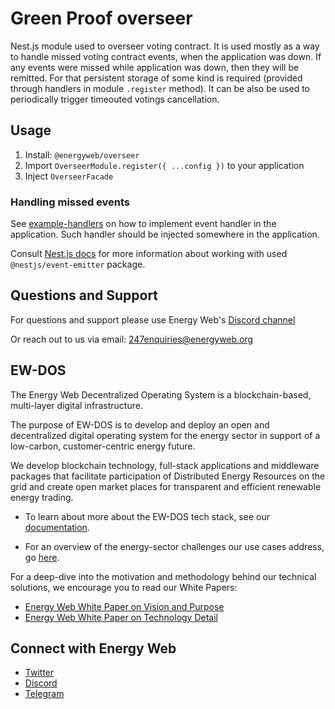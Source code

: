 # Green Proof overseer

Nest.js module used to overseer voting contract.
It is used mostly as a way to handle missed voting contract events, when the application was down.
If any events were missed while application was down, then they will be remitted.
For that persistent storage of some kind is required (provided through handlers in module `.register` method).
It can be also be used to periodically trigger timeouted votings cancellation.

## Usage

1. Install: `@energyweb/overseer`
2. Import `OverseerModule.register({ ...config })` to your application
3. Inject `OverseerFacade`

### Handling missed events

See [example-handlers](./src/example-handlers.ts) on how to implement event handler in the application.
Such handler should be injected somewhere in the application.

Consult [Nest.js docs](https://docs.nestjs.com/techniques/events) for more information about working with used `@nestjs/event-emitter` package.

## Questions and Support

For questions and support please use Energy Web's [Discord channel](https://discord.com/channels/706103009205288990/843970822254362664)

Or reach out to us via email: 247enquiries@energyweb.org

## EW-DOS

The Energy Web Decentralized Operating System is a blockchain-based, multi-layer digital infrastructure.

The purpose of EW-DOS is to develop and deploy an open and decentralized digital operating system for the energy sector in support of a low-carbon, customer-centric energy future.

We develop blockchain technology, full-stack applications and middleware packages that facilitate participation of Distributed Energy Resources on the grid and create open market places for transparent and efficient renewable energy trading.

-   To learn about more about the EW-DOS tech stack, see our [documentation](https://app.gitbook.com/@energy-web-foundation/s/energy-web/).

-   For an overview of the energy-sector challenges our use cases address, go [here](https://app.gitbook.com/@energy-web-foundation/s/energy-web/our-mission).

For a deep-dive into the motivation and methodology behind our technical solutions, we encourage you to read our White Papers:

-   [Energy Web White Paper on Vision and Purpose](https://www.energyweb.org/reports/EWDOS-Vision-Purpose/)
-   [Energy Web White Paper on Technology Detail](https://www.energyweb.org/wp-content/uploads/2020/06/EnergyWeb-EWDOS-PART2-TechnologyDetail-202006-vFinal.pdf)

## Connect with Energy Web

-   [Twitter](https://twitter.com/energywebx)
-   [Discord](https://discord.com/channels/706103009205288990/843970822254362664)
-   [Telegram](https://t.me/energyweb)
